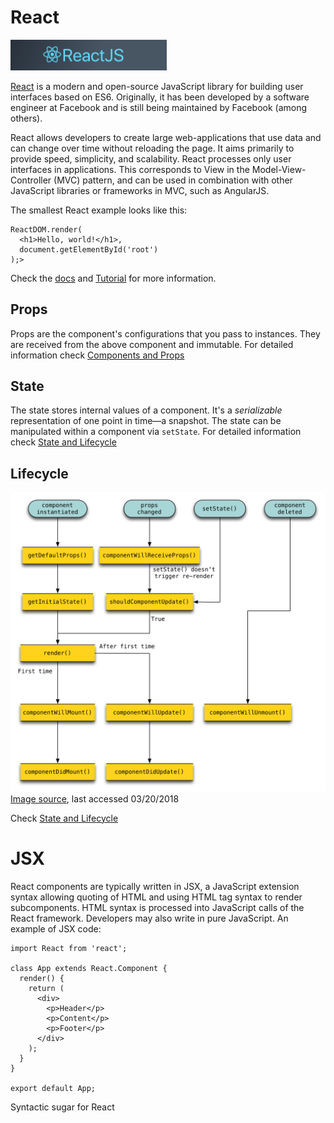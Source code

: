 # React

<img src="../images/reactjs.png" alt="" style="width: 250px;"/>

[React](https://reactjs.org) is a modern and open-source JavaScript library for building user interfaces based on ES6. Originally, it has been developed
by a software engineer at Facebook and is still being maintained by Facebook (among others).

React allows developers to create large web-applications that use data and can change over time without reloading the page. It aims primarily to provide speed, simplicity, and scalability. React processes only user interfaces in applications. This corresponds to View in the Model-View-Controller (MVC) pattern, and can be used in combination with other JavaScript libraries or frameworks in MVC, such as AngularJS.

The smallest React example looks like this:
```
ReactDOM.render(
  <h1>Hello, world!</h1>,
  document.getElementById('root')
);>
```

Check the [docs](https://reactjs.org/docs/hello-world.html) and [Tutorial](https://reactjs.org/tutorial/tutorial.html) for more information.

## Props

Props are the component's configurations that you pass to instances. They are received from the above component and immutable.
For detailed information check [Components and Props](https://reactjs.org/docs/components-and-props.html)


## State

The state stores internal values of a component. It's a *serializable* representation of one point in time—a snapshot. The state can be manipulated within a component via `setState`. For detailed information check [State and Lifecycle](https://reactjs.org/docs/state-and-lifecycle.html)


## Lifecycle

![](../images/react_lifecycle.png)
[Image source](https://kunigami.blog/2015/04/28/react-js-introduction/), last accessed 03/20/2018
 
Check [State and Lifecycle](https://reactjs.org/docs/state-and-lifecycle.html)


# JSX

React components are typically written in JSX, a JavaScript extension syntax allowing quoting of HTML and using HTML tag syntax to render subcomponents. HTML syntax is processed into JavaScript calls of the React framework. Developers may also write in pure JavaScript. An example of JSX code:

```
import React from 'react';

class App extends React.Component {
  render() {
    return (
      <div>
        <p>Header</p>
        <p>Content</p>
        <p>Footer</p>
      </div>
    );
  }
}

export default App;
```
Syntactic sugar for React
